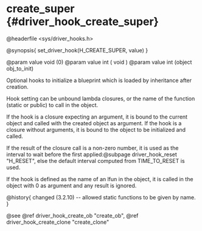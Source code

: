 create_super {#driver_hook_create_super}
========================================
@headerfile <sys/driver_hooks.h>

@synopsis{
set_driver_hook(H_CREATE_SUPER, value)
}

@param value void <name> (0)
@param value int <closure> ( void )
@param value int <closure> (object obj_to_init)

Optional hooks to initialize a blueprint which is loaded by inheritance after creation.

Hook setting can be unbound lambda closures, or the name of the function (static or public) to call in the object.

If the hook is a closure expecting an argument, it is bound to the current object and called with the created object as argument. If the hook is a closure without arguments, it is bound to the object to be initialized and called.

If the result of the closure call is a non-zero number, it is used as the interval to wait before the first applied:@subpage driver_hook_reset "H_RESET", else the default interval computed from TIME_TO_RESET is used.

If the hook is defined as the name of an lfun in the object, it is called in the object with 0 as argument and any result is ignored.

@history{
changed (3.2.10) -- allowed static functions to be given by name.
}

@see @ref driver_hook_create_ob "create_ob", @ref driver_hook_create_clone "create_clone"
